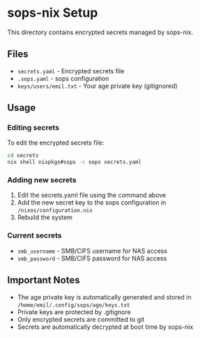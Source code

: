 # sops-nix Setup

This directory contains encrypted secrets managed by sops-nix.

## Files

- `secrets.yaml` - Encrypted secrets file
- `.sops.yaml` - sops configuration
- `keys/users/emil.txt` - Your age private key (gitignored)

## Usage

### Editing secrets

To edit the encrypted secrets file:

```bash
cd secrets
nix shell nixpkgs#sops -c sops secrets.yaml
```

### Adding new secrets

1. Edit the secrets.yaml file using the command above
2. Add the new secret key to the sops configuration in `/nixos/configuration.nix`
3. Rebuild the system

### Current secrets

- `smb_username` - SMB/CIFS username for NAS access
- `smb_password` - SMB/CIFS password for NAS access

## Important Notes

- The age private key is automatically generated and stored in `/home/emil/.config/sops/age/keys.txt`
- Private keys are protected by .gitignore
- Only encrypted secrets are committed to git
- Secrets are automatically decrypted at boot time by sops-nix
